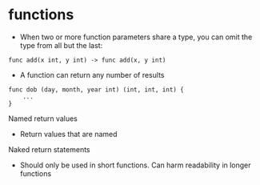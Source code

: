 # functions

- When two or more function parameters share a type, you can omit the type from all but the last:
```
func add(x int, y int) -> func add(x, y int)
```

- A function can return any number of results
```
func dob (day, month, year int) (int, int, int) {
    ...
}
```

Named return values
- Return values that are named

Naked return statements
- Should only be used in short functions. Can harm readability in longer functions